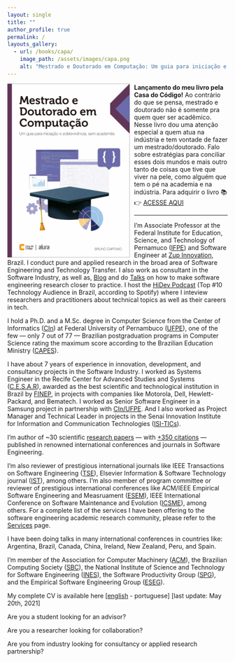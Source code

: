```yaml
---
layout: single
title: ""
author_profile: true
permalink: /
layouts_gallery:
  - url: /books/capa/
    image_path: /assets/images/capa.png
    alt: "Mestrado e Doutorado em Computação: Um guia para iniciação e sobrevivência, sem acadêmes"
---
```


<a href="https://www.casadocodigo.com.br/products/livro-mestrado-doutorado" target="_blank"><img src="/assets/images/capa.png" alt="drawing" style="width:280px;height:397px;float:left;margin:0 10px 0 0;" /></a>**Lançamento do meu livro pela Casa do Código!** Ao contrário do que se pensa, mestrado e doutorado não é somente pra quem quer ser acadêmico. Nesse livro dou uma atenção especial a quem atua na indústria e tem vontade de fazer um mestrado/doutorado. Falo sobre estratégias para conciliar esses dois mundos e mais outro tanto de coisas que tive que viver na pele, como alguém que tem o pé na academia e na indústria.
Para adquirir o livro 📚👉 <a href="https://bit.ly/3kalEoi" target="_blank">ACESSE AQUI</a>

---

I’m Associate Professor at the Federal Institute for Education, Science, and Technology of Pernamuco (<a href="https://www.zup.com.br/en" target="_blank">IFPE</a>) and Software Engineer at <a href="https://portal.ifpe.edu.br/campus/paulista" target="_blank">Zup Innovation</a>, Brazil. I conduct pure and applied research in the broad area of Software Engineering and Technology Transfer. I also work as consultant in the Software Industry, as well as, <a href="http://brunocartaxo.com/blog/" target="_blank">Blog</a> and do <a href="http://brunocartaxo.com/talks/" target="_blank">Talks</a> on how to make software engineering research closer to practice. I host the <a href="http://brunocartaxo.com/hidev-podcast/" target="_blank">HiDev Podcast</a> (Top #10 Technology Audience in Brazil, according to Spotify) where I inteview researchers and practitioners about technical topics as well as their careers in tech.

I hold a Ph.D. and a M.Sc. degree in Computer Science from the Center of Informatics (<a href="https://portal.cin.ufpe.br/" target="_blank">CIn</a>) at Federal University of Pernambuco (<a href="https://www.ufpe.br/" target="_blank">UFPE</a>), one of the few —  only 7 out of 77 — Brazilian postgraduation programs in Computer Science rating the maximum score according to the Brazilian Education Ministry (<a href="http://www.capes.gov.br/" target="_blank">CAPES</a>).

I have about 7 years of experience in innovation, development, and consultancy projects in the Software Industry. I worked as Systems Engineer in the Recife Center for Advanced Studies and Systems (<a href="http://english.cesar.org.br/" target="_blank">C.E.S.A.R</a>), awarded as the best scientific and technological institution in Brazil by <a href="http://www.finep.gov.br/" target="_blank">FINEP</a>, in projects with companies like Motorola, Dell, Hewlett-Packard, and Bematech. I worked as Senior Software Engineer in a Samsung project in partnership with <a href="https://portal.cin.ufpe.br/" target="_blank">CIn/UFPE</a>. And I also worked as Project Manager and Technical Leader in projects in the Senai Innovation Institute for Information and Communication Technologies (<a href="https://isitics.com/" target="_blank">ISI-TICs</a>).

I’m author of ~30 scientific <a href="http://brunocartaxo.com/publications" target="_blank">research papers</a> — with <a href="https://scholar.google.com/citations?user=vhU9_aEAAAAJ&hl=en&oi=ao" target="_blank">+350 citations</a> — published in renowned international conferences and journals in Software Engineering.

I’m also reviewer of prestigious international journals like IEEE Transactions on Software Engineering (<a href="https://ieeexplore.ieee.org/xpl/RecentIssue.jsp?punumber=32" target="_blank">TSE</a>), Elsevier Information & Software Technology journal (<a href="https://www.journals.elsevier.com/information-and-software-technology" target="_blank">IST</a>), among others. I’m also member of program committee or reviewer of prestigious international conferences like ACM/IEEE Empirical Software Engineering and Measruament (<a href="http://www.esem-conferences.org/" target="_blank">ESEM</a>), IEEE International Conference on Software Maintenance and Evolution (<a href="https://cyprusconferences.org/icsme2022/program-committee-of-the-technical-track/" target="_blank">ICSME</a>), among others. For a complete list of the services I have been offering to the software engineering academic research community, please refer to the <a href="http://brunocartaxo.com/academic-services/" target="_blank">Services</a> page.

I have been doing talks in many international conferences in countries like: Argentina, Brazil, Canada, China, Ireland, New Zealand, Peru, and Spain.

I’m member of the Association for Computer Machinery (<a href="https://www.acm.org/" target="_blank">ACM</a>), the Brazilian Computing Society (<a href="http://www.sbc.org.br/" target="_blank">SBC</a>), the National Institute of Science and Technology for Software Engineering (<a href="https://ines.org.br/" target="_blank">INES</a>), the Software Productivity Group (<a href="http://twiki.cin.ufpe.br/twiki/bin/view/SPG" target="_blank">SPG</a>), and the Empirical Software Engineering Group (<a href="https://eseg.cin.ufpe.br/" target="_blank">ESEG</a>).

My complete CV is available here \[<a href="https://drive.google.com/file/d/1QPJbE6ADbdDako3BGI6w6gocNQrYdZqx/view?usp=sharing" target="_blank">english</a> - portuguese\] [last update: May 20th, 2021]

Are you a student looking for an advisor?

Are you a researcher looking for collaboration?

Are you from industry looking for consultancy or applied research partnership?
